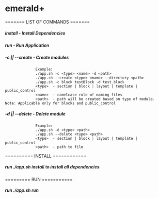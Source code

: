 # emerald+
======= LIST OF COMMANDS =======
##### install <OS>      - Install Dependencies
##### run               - Run Application
##### -c || --create    - Create modules
                  Example:
                  ./app.sh -c <type> <name> -d <path>
                  ./app.sh --create <type> <name> --directory <path>
                  ./app.sh -c block testBlock -d test_block
                  <type>  - section | block | layout | template | public_control
                  <name>  - camelcase rule of naming files
                  <path>  - path will be created based on type of module. Note: Applicable only for blocks and public_control
##### -d || --delete    - Delete module
                  Example:
                  ./app.sh -d <type> <path>
                  ./app.sh --delete <type> <path>
                  <type>  - section | block | layout | template | public_control
                  <path>  - path to file

========== INSTALL ============
##### run ./app.sh install <OS> to install all dependencies
========= RUN ===========
##### run ./app.sh run
